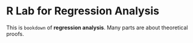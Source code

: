 # R Lab for Regression Analysis

This is `bookdown` of **regression analysis**. Many parts are about theoretical proofs.
